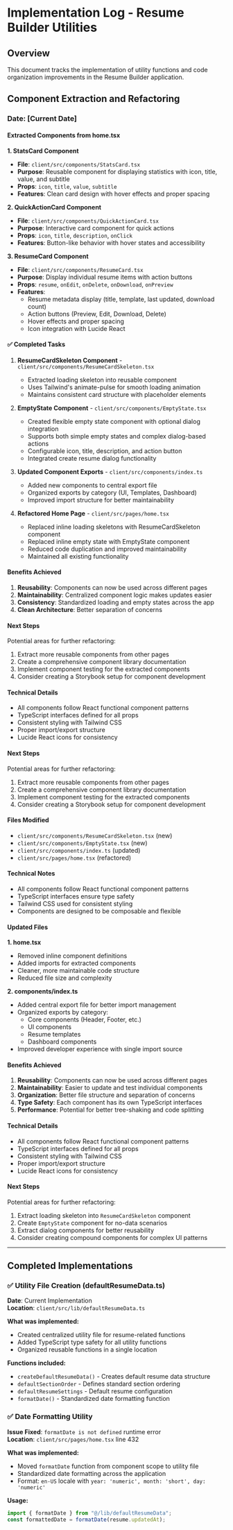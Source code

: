 # Implementation Log - Resume Builder Utilities

## Overview
This document tracks the implementation of utility functions and code organization improvements in the Resume Builder application.

## Component Extraction and Refactoring

### Date: [Current Date]

#### Extracted Components from home.tsx

**1. StatsCard Component**
- **File**: `client/src/components/StatsCard.tsx`
- **Purpose**: Reusable component for displaying statistics with icon, title, value, and subtitle
- **Props**: `icon`, `title`, `value`, `subtitle`
- **Features**: Clean card design with hover effects and proper spacing

**2. QuickActionCard Component**
- **File**: `client/src/components/QuickActionCard.tsx`
- **Purpose**: Interactive card component for quick actions
- **Props**: `icon`, `title`, `description`, `onClick`
- **Features**: Button-like behavior with hover states and accessibility

**3. ResumeCard Component**
- **File**: `client/src/components/ResumeCard.tsx`
- **Purpose**: Display individual resume items with action buttons
- **Props**: `resume`, `onEdit`, `onDelete`, `onDownload`, `onPreview`
- **Features**: 
  - Resume metadata display (title, template, last updated, download count)
  - Action buttons (Preview, Edit, Download, Delete)
  - Hover effects and proper spacing
  - Icon integration with Lucide React

#### ✅ Completed Tasks

1. **ResumeCardSkeleton Component** - `client/src/components/ResumeCardSkeleton.tsx`
   - Extracted loading skeleton into reusable component
   - Uses Tailwind's animate-pulse for smooth loading animation
   - Maintains consistent card structure with placeholder elements

2. **EmptyState Component** - `client/src/components/EmptyState.tsx`
   - Created flexible empty state component with optional dialog integration
   - Supports both simple empty states and complex dialog-based actions
   - Configurable icon, title, description, and action button
   - Integrated create resume dialog functionality

3. **Updated Component Exports** - `client/src/components/index.ts`
   - Added new components to central export file
   - Organized exports by category (UI, Templates, Dashboard)
   - Improved import structure for better maintainability

4. **Refactored Home Page** - `client/src/pages/home.tsx`
   - Replaced inline loading skeletons with ResumeCardSkeleton component
   - Replaced inline empty state with EmptyState component
   - Reduced code duplication and improved maintainability
   - Maintained all existing functionality

#### Benefits Achieved

1. **Reusability**: Components can now be used across different pages
2. **Maintainability**: Centralized component logic makes updates easier
3. **Consistency**: Standardized loading and empty states across the app
4. **Clean Architecture**: Better separation of concerns

#### Next Steps

Potential areas for further refactoring:
1. Extract more reusable components from other pages
2. Create a comprehensive component library documentation
3. Implement component testing for the extracted components
4. Consider creating a Storybook setup for component development

#### Technical Details

- All components follow React functional component patterns
- TypeScript interfaces defined for all props
- Consistent styling with Tailwind CSS
- Proper import/export structure
- Lucide React icons for consistency

#### Next Steps

Potential areas for further refactoring:
1. Extract more reusable components from other pages
2. Create a comprehensive component library documentation
3. Implement component testing for the extracted components
4. Consider creating a Storybook setup for component development

#### Files Modified
- `client/src/components/ResumeCardSkeleton.tsx` (new)
- `client/src/components/EmptyState.tsx` (new)
- `client/src/components/index.ts` (updated)
- `client/src/pages/home.tsx` (refactored)

#### Technical Notes
- All components follow React functional component patterns
- TypeScript interfaces ensure type safety
- Tailwind CSS used for consistent styling
- Components are designed to be composable and flexible

#### Updated Files

**1. home.tsx**
- Removed inline component definitions
- Added imports for extracted components
- Cleaner, more maintainable code structure
- Reduced file size and complexity

**2. components/index.ts**
- Added central export file for better import management
- Organized exports by category:
  - Core components (Header, Footer, etc.)
  - UI components
  - Resume templates
  - Dashboard components
- Improved developer experience with single import source

#### Benefits Achieved

1. **Reusability**: Components can now be used across different pages
2. **Maintainability**: Easier to update and test individual components
3. **Organization**: Better file structure and separation of concerns
4. **Type Safety**: Each component has its own TypeScript interfaces
5. **Performance**: Potential for better tree-shaking and code splitting

#### Technical Details

- All components follow React functional component patterns
- TypeScript interfaces defined for all props
- Consistent styling with Tailwind CSS
- Proper import/export structure
- Lucide React icons for consistency

#### Next Steps

Potential areas for further refactoring:
1. Extract loading skeleton into `ResumeCardSkeleton` component
2. Create `EmptyState` component for no-data scenarios
3. Extract dialog components for better reusability
4. Consider creating compound components for complex UI patterns

---

## Completed Implementations

### ✅ Utility File Creation (defaultResumeData.ts)
**Date**: Current Implementation  
**Location**: `client/src/lib/defaultResumeData.ts`

**What was implemented:**
- Created centralized utility file for resume-related functions
- Added TypeScript type safety for all utility functions
- Organized reusable functions in a single location

**Functions included:**
- `createDefaultResumeData()` - Creates default resume data structure
- `defaultSectionOrder` - Defines standard section ordering
- `defaultResumeSettings` - Default resume configuration
- `formatDate()` - Standardized date formatting function

### ✅ Date Formatting Utility
**Issue Fixed**: `formatDate is not defined` runtime error  
**Location**: `client/src/pages/home.tsx` line 432

**What was implemented:**
- Moved `formatDate` function from component scope to utility file
- Standardized date formatting across the application
- Format: `en-US` locale with `year: 'numeric', month: 'short', day: 'numeric'`

**Usage:**
```typescript
import { formatDate } from "@/lib/defaultResumeData";
const formattedDate = formatDate(resume.updatedAt);
```